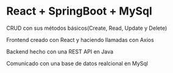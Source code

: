 # React + SpringBoot + MySql

CRUD con sus métodos básicos(Create, Read, Update y Delete)

Frontend creado con React y haciendo llamadas con Axios

Backend hecho con una REST API en Java

Comunicado con una base de datos realcional en MySql
